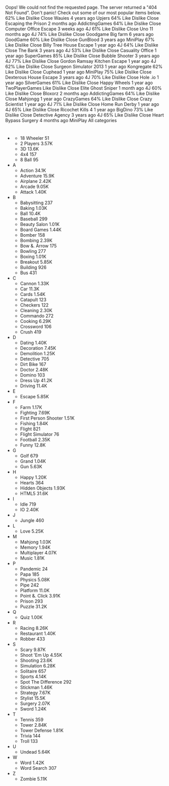 Oops! We could not find the requested page. The server returned a "404 Not Found". Don't panic! Check out some of our most popular items below. 62% Like Dislike Close Wauies 4 years ago Upjers 64% Like Dislike Close Escaping the Prison 2 months ago AddictingGames 64% Like Dislike Close Computer Office Escape 3 weeks ago 4J 61% Like Dislike Close Uno 11 months ago 4J 74% Like Dislike Close Goodgame Big farm 6 years ago GoodGame 60% Like Dislike Close GunBlood 3 years ago MiniPlay 67% Like Dislike Close Billy Tree House Escape 1 year ago 4J 64% Like Dislike Close The Bank 3 years ago 4J 53% Like Dislike Close Casuality Office 1 year ago SuperGames 85% Like Dislike Close Bubble Shooter 3 years ago 4J 77% Like Dislike Close Gordon Ramsay Kitchen Escape 1 year ago 4J 62% Like Dislike Close Surgeon Simulator 2013 1 year ago Kongregate 62% Like Dislike Close Cuphead 1 year ago MiniPlay 75% Like Dislike Close Dexterous House Escape 3 years ago 4J 70% Like Dislike Close Hole .io 1 year ago SilverGames 61% Like Dislike Close Happy Wheels 1 year ago TwoPlayerGames Like Dislike Close Elite Ghost Sniper 1 month ago 4J 60% Like Dislike Close Bloxorz 2 months ago AddictingGames 64% Like Dislike Close Mahjongg 1 year ago CrazyGames 64% Like Dislike Close Crazy Scientist 1 year ago 4J 71% Like Dislike Close Home Run Derby 1 year ago 4J 65% Like Dislike Close Ricochet Kills 4 1 year ago BigDino 73% Like Dislike Close Detective Agency 3 years ago 4J 65% Like Dislike Close Heart Bypass Surgery 4 months ago MiniPlay All categories

*   #
    *   18 Wheeler 51
    *   2 Players 3.57K
    *   3D 13.6K
    *   4x4 157
    *   8 Ball 95
*   A
    *   Action 34.1K
    *   Adventure 15.9K
    *   Airplane 2.42K
    *   Arcade 9.05K
    *   Attack 1.40K
*   B
    *   Babysitting 237
    *   Baking 1.03K
    *   Ball 10.4K
    *   Baseball 299
    *   Beauty Salon 1.01K
    *   Board Games 1.44K
    *   Bomber 158
    *   Bombing 2.39K
    *   Bow &. Arrow 175
    *   Bowling 277
    *   Boxing 1.01K
    *   Breakout 5.85K
    *   Building 926
    *   Bus 431
*   C
    *   Cannon 1.33K
    *   Car 11.3K
    *   Cards 1.54K
    *   Catapult 123
    *   Checkers 122
    *   Cleaning 2.30K
    *   Commando 272
    *   Cooking 6.29K
    *   Crossword 106
    *   Crush 419
*   D
    *   Dating 1.40K
    *   Decoration 7.45K
    *   Demolition 1.25K
    *   Detective 705
    *   Dirt Bike 167
    *   Doctor 2.48K
    *   Domino 103
    *   Dress Up 41.2K
    *   Driving 11.4K
*   E
    *   Escape 5.85K
*   F
    *   Farm 1.17K
    *   Fighting 7.69K
    *   First Person Shooter 1.51K
    *   Fishing 1.84K
    *   Flight 821
    *   Flight Simulator 76
    *   Football 2.35K
    *   Funny 12.8K
*   G
    *   Golf 679
    *   Grand 1.04K
    *   Gun 5.63K
*   H
    *   Happy 1.20K
    *   Hearts 364
    *   Hidden Objects 1.93K
    *   HTML5 31.6K
*   I
    *   Idle 719
    *   IO 2.40K
*   J
    *   Jungle 460
*   L
    *   Love 5.25K
*   M
    *   Mahjong 1.03K
    *   Memory 1.94K
    *   Multiplayer 4.07K
    *   Music 1.81K
*   P
    *   Pandemic 24
    *   Papa 185
    *   Physics 5.08K
    *   Pipe 242
    *   Platform 11.0K
    *   Point &. Click 3.91K
    *   Prison 293
    *   Puzzle 31.2K
*   Q
    *   Quiz 1.00K
*   R
    *   Racing 8.26K
    *   Restaurant 1.40K
    *   Robber 433
*   S
    *   Scary 9.87K
    *   Shoot 'Em Up 4.55K
    *   Shooting 23.6K
    *   Simulation 6.28K
    *   Solitaire 657
    *   Sports 4.14K
    *   Spot The Difference 292
    *   Stickman 1.46K
    *   Strategy 7.67K
    *   Stylist 15.5K
    *   Surgery 2.07K
    *   Sword 1.24K
*   T
    *   Tennis 359
    *   Tower 2.84K
    *   Tower Defense 1.81K
    *   Trivia 144
    *   Troll 133
*   U
    *   Undead 5.64K
*   W
    *   Word 1.42K
    *   Word Search 307
*   Z
    *   Zombie 5.11K